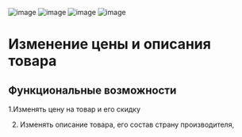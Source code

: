 ![image](https://github.com/user-attachments/assets/4712fc64-0520-4d85-8bc0-f27b533723af)
![image](https://github.com/user-attachments/assets/66985271-d97e-41de-955b-a0897509a0b4)
![image](https://github.com/user-attachments/assets/f7df2f18-f8a2-403e-9c68-5c429075ed5a)
![image](https://github.com/user-attachments/assets/010c2216-f09a-4851-9253-ba9de52edeff)
#  Изменение цены и описания товара


## Функциональные возможности
1.Изменять цену на товар и его скидку

2. Изменять описание товара, его состав страну производителя, 

